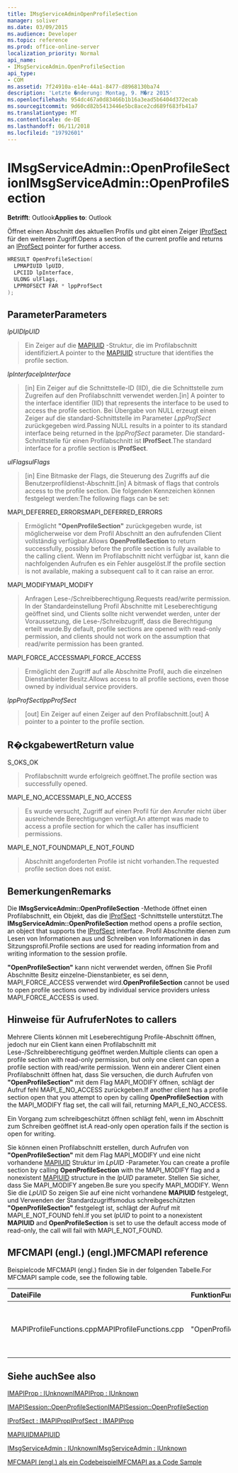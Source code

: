 ```yaml
---
title: IMsgServiceAdminOpenProfileSection
manager: soliver
ms.date: 03/09/2015
ms.audience: Developer
ms.topic: reference
ms.prod: office-online-server
localization_priority: Normal
api_name:
- IMsgServiceAdmin.OpenProfileSection
api_type:
- COM
ms.assetid: 7f24910a-e14e-44a1-8477-d8968130ba74
description: 'Letzte �nderung: Montag, 9. M�rz 2015'
ms.openlocfilehash: 954dc467a0d83466b1b16a3ead5b6404d372ecab
ms.sourcegitcommit: 9d60cd82b5413446e5bc8ace2cd689f683fb41a7
ms.translationtype: MT
ms.contentlocale: de-DE
ms.lasthandoff: 06/11/2018
ms.locfileid: "19792601"
---
```

# <a name="imsgserviceadminopenprofilesection"></a><span data-ttu-id="592af-103">IMsgServiceAdmin::OpenProfileSection</span><span class="sxs-lookup"><span data-stu-id="592af-103">IMsgServiceAdmin::OpenProfileSection</span></span>

  
  
<span data-ttu-id="592af-104">**Betrifft**: Outlook</span><span class="sxs-lookup"><span data-stu-id="592af-104">**Applies to**: Outlook</span></span> 
  
<span data-ttu-id="592af-105">Öffnet einen Abschnitt des aktuellen Profils und gibt einen Zeiger [IProfSect](iprofsectimapiprop.md) für den weiteren Zugriff.</span><span class="sxs-lookup"><span data-stu-id="592af-105">Opens a section of the current profile and returns an [IProfSect](iprofsectimapiprop.md) pointer for further access.</span></span> 
  
```cpp
HRESULT OpenProfileSection(
  LPMAPIUID lpUID,
  LPCIID lpInterface,
  ULONG ulFlags,
  LPPROFSECT FAR * lppProfSect
);
```

## <a name="parameters"></a><span data-ttu-id="592af-106">Parameter</span><span class="sxs-lookup"><span data-stu-id="592af-106">Parameters</span></span>

 <span data-ttu-id="592af-107">_lpUID_</span><span class="sxs-lookup"><span data-stu-id="592af-107">_lpUID_</span></span>
  
> <span data-ttu-id="592af-108">Ein Zeiger auf die [MAPIUID](mapiuid.md) -Struktur, die im Profilabschnitt identifiziert.</span><span class="sxs-lookup"><span data-stu-id="592af-108">A pointer to the [MAPIUID](mapiuid.md) structure that identifies the profile section.</span></span> 
    
 <span data-ttu-id="592af-109">_lpInterface_</span><span class="sxs-lookup"><span data-stu-id="592af-109">_lpInterface_</span></span>
  
> <span data-ttu-id="592af-110">[in] Ein Zeiger auf die Schnittstelle-ID (IID), die die Schnittstelle zum Zugreifen auf den Profilabschnitt verwendet werden.</span><span class="sxs-lookup"><span data-stu-id="592af-110">[in] A pointer to the interface identifier (IID) that represents the interface to be used to access the profile section.</span></span> <span data-ttu-id="592af-111">Bei Übergabe von NULL erzeugt einen Zeiger auf die standard-Schnittstelle im Parameter _LppProfSect_ zurückgegeben wird.</span><span class="sxs-lookup"><span data-stu-id="592af-111">Passing NULL results in a pointer to its standard interface being returned in the  _lppProfSect_ parameter.</span></span> <span data-ttu-id="592af-112">Die standard-Schnittstelle für einen Profilabschnitt ist **IProfSect**.</span><span class="sxs-lookup"><span data-stu-id="592af-112">The standard interface for a profile section is **IProfSect**.</span></span>
    
 <span data-ttu-id="592af-113">_ulFlags_</span><span class="sxs-lookup"><span data-stu-id="592af-113">_ulFlags_</span></span>
  
> <span data-ttu-id="592af-114">[in] Eine Bitmaske der Flags, die Steuerung des Zugriffs auf die Benutzerprofildienst-Abschnitt.</span><span class="sxs-lookup"><span data-stu-id="592af-114">[in] A bitmask of flags that controls access to the profile section.</span></span> <span data-ttu-id="592af-115">Die folgenden Kennzeichen können festgelegt werden:</span><span class="sxs-lookup"><span data-stu-id="592af-115">The following flags can be set:</span></span>
    
<span data-ttu-id="592af-116">MAPI_DEFERRED_ERRORS</span><span class="sxs-lookup"><span data-stu-id="592af-116">MAPI_DEFERRED_ERRORS</span></span> 
  
> <span data-ttu-id="592af-117">Ermöglicht **"OpenProfileSection"** zurückgegeben wurde, ist möglicherweise vor dem Profil Abschnitt an den aufrufenden Client vollständig verfügbar.</span><span class="sxs-lookup"><span data-stu-id="592af-117">Allows **OpenProfileSection** to return successfully, possibly before the profile section is fully available to the calling client.</span></span> <span data-ttu-id="592af-118">Wenn im Profilabschnitt nicht verfügbar ist, kann die nachfolgenden Aufrufen es ein Fehler ausgelöst.</span><span class="sxs-lookup"><span data-stu-id="592af-118">If the profile section is not available, making a subsequent call to it can raise an error.</span></span> 
    
<span data-ttu-id="592af-119">MAPI_MODIFY</span><span class="sxs-lookup"><span data-stu-id="592af-119">MAPI_MODIFY</span></span> 
  
> <span data-ttu-id="592af-120">Anfragen Lese-/Schreibberechtigung.</span><span class="sxs-lookup"><span data-stu-id="592af-120">Requests read/write permission.</span></span> <span data-ttu-id="592af-121">In der Standardeinstellung Profil Abschnitte mit Leseberechtigung geöffnet sind, und Clients sollte nicht verwendet werden, unter der Voraussetzung, die Lese-/Schreibzugriff, dass die Berechtigung erteilt wurde.</span><span class="sxs-lookup"><span data-stu-id="592af-121">By default, profile sections are opened with read-only permission, and clients should not work on the assumption that read/write permission has been granted.</span></span> 
    
<span data-ttu-id="592af-122">MAPI_FORCE_ACCESS</span><span class="sxs-lookup"><span data-stu-id="592af-122">MAPI_FORCE_ACCESS</span></span>
  
> <span data-ttu-id="592af-123">Ermöglicht den Zugriff auf alle Abschnitte Profil, auch die einzelnen Dienstanbieter Besitz.</span><span class="sxs-lookup"><span data-stu-id="592af-123">Allows access to all profile sections, even those owned by individual service providers.</span></span>
    
 <span data-ttu-id="592af-124">_lppProfSect_</span><span class="sxs-lookup"><span data-stu-id="592af-124">_lppProfSect_</span></span>
  
> <span data-ttu-id="592af-125">[out] Ein Zeiger auf einen Zeiger auf den Profilabschnitt.</span><span class="sxs-lookup"><span data-stu-id="592af-125">[out] A pointer to a pointer to the profile section.</span></span>
    
## <a name="return-value"></a><span data-ttu-id="592af-126">R�ckgabewert</span><span class="sxs-lookup"><span data-stu-id="592af-126">Return value</span></span>

<span data-ttu-id="592af-127">S_OK</span><span class="sxs-lookup"><span data-stu-id="592af-127">S_OK</span></span> 
  
> <span data-ttu-id="592af-128">Profilabschnitt wurde erfolgreich geöffnet.</span><span class="sxs-lookup"><span data-stu-id="592af-128">The profile section was successfully opened.</span></span>
    
<span data-ttu-id="592af-129">MAPI_E_NO_ACCESS</span><span class="sxs-lookup"><span data-stu-id="592af-129">MAPI_E_NO_ACCESS</span></span> 
  
> <span data-ttu-id="592af-130">Es wurde versucht, Zugriff auf einen Profil für den Anrufer nicht über ausreichende Berechtigungen verfügt.</span><span class="sxs-lookup"><span data-stu-id="592af-130">An attempt was made to access a profile section for which the caller has insufficient permissions.</span></span>
    
<span data-ttu-id="592af-131">MAPI_E_NOT_FOUND</span><span class="sxs-lookup"><span data-stu-id="592af-131">MAPI_E_NOT_FOUND</span></span> 
  
> <span data-ttu-id="592af-132">Abschnitt angeforderten Profile ist nicht vorhanden.</span><span class="sxs-lookup"><span data-stu-id="592af-132">The requested profile section does not exist.</span></span>
    
## <a name="remarks"></a><span data-ttu-id="592af-133">Bemerkungen</span><span class="sxs-lookup"><span data-stu-id="592af-133">Remarks</span></span>

<span data-ttu-id="592af-134">Die **IMsgServiceAdmin::OpenProfileSection** -Methode öffnet einen Profilabschnitt, ein Objekt, das die [IProfSect](iprofsectimapiprop.md) -Schnittstelle unterstützt.</span><span class="sxs-lookup"><span data-stu-id="592af-134">The **IMsgServiceAdmin::OpenProfileSection** method opens a profile section, an object that supports the [IProfSect](iprofsectimapiprop.md) interface.</span></span> <span data-ttu-id="592af-135">Profil Abschnitte dienen zum Lesen von Informationen aus und Schreiben von Informationen in das Sitzungsprofil.</span><span class="sxs-lookup"><span data-stu-id="592af-135">Profile sections are used for reading information from and writing information to the session profile.</span></span> 
  
 <span data-ttu-id="592af-136">**"OpenProfileSection"** kann nicht verwendet werden, öffnen Sie Profil Abschnitte Besitz einzelne-Dienstanbieter, es sei denn, MAPI_FORCE_ACCESS verwendet wird.</span><span class="sxs-lookup"><span data-stu-id="592af-136">**OpenProfileSection** cannot be used to open profile sections owned by individual service providers unless MAPI_FORCE_ACCESS is used.</span></span> 
  
## <a name="notes-to-callers"></a><span data-ttu-id="592af-137">Hinweise für Aufrufer</span><span class="sxs-lookup"><span data-stu-id="592af-137">Notes to callers</span></span>

<span data-ttu-id="592af-138">Mehrere Clients können mit Leseberechtigung Profile-Abschnitt öffnen, jedoch nur ein Client kann einen Profilabschnitt mit Lese-/Schreibberechtigung geöffnet werden.</span><span class="sxs-lookup"><span data-stu-id="592af-138">Multiple clients can open a profile section with read-only permission, but only one client can open a profile section with read/write permission.</span></span> <span data-ttu-id="592af-139">Wenn ein anderer Client einen Profilabschnitt öffnen hat, dass Sie versuchen, die durch Aufrufen von **"OpenProfileSection"** mit dem Flag MAPI_MODIFY öffnen, schlägt der Aufruf fehl MAPI_E_NO_ACCESS zurückgeben.</span><span class="sxs-lookup"><span data-stu-id="592af-139">If another client has a profile section open that you attempt to open by calling **OpenProfileSection** with the MAPI_MODIFY flag set, the call will fail, returning MAPI_E_NO_ACCESS.</span></span> 
  
<span data-ttu-id="592af-140">Ein Vorgang zum schreibgeschützt öffnen schlägt fehl, wenn im Abschnitt zum Schreiben geöffnet ist.</span><span class="sxs-lookup"><span data-stu-id="592af-140">A read-only open operation fails if the section is open for writing.</span></span> 
  
<span data-ttu-id="592af-141">Sie können einen Profilabschnitt erstellen, durch Aufrufen von **"OpenProfileSection"** mit dem Flag MAPI_MODIFY und eine nicht vorhandene [MAPIUID](mapiuid.md) Struktur im _LpUID_ -Parameter.</span><span class="sxs-lookup"><span data-stu-id="592af-141">You can create a profile section by calling **OpenProfileSection** with the MAPI_MODIFY flag and a nonexistent [MAPIUID](mapiuid.md) structure in the  _lpUID_ parameter.</span></span> <span data-ttu-id="592af-142">Stellen Sie sicher, dass Sie MAPI_MODIFY angeben.</span><span class="sxs-lookup"><span data-stu-id="592af-142">Be sure you specify MAPI_MODIFY.</span></span> <span data-ttu-id="592af-143">Wenn Sie die _LpUID_ So zeigen Sie auf eine nicht vorhandene **MAPIUID** festgelegt, und Verwenden der Standardzugriffsmodus schreibgeschützten **"OpenProfileSection"** festgelegt ist, schlägt der Aufruf mit MAPI_E_NOT_FOUND fehl.</span><span class="sxs-lookup"><span data-stu-id="592af-143">If you set  _lpUID_ to point to a nonexistent **MAPIUID** and **OpenProfileSection** is set to use the default access mode of read-only, the call will fail with MAPI_E_NOT_FOUND.</span></span> 
  
## <a name="mfcmapi-reference"></a><span data-ttu-id="592af-144">MFCMAPI (engl.) (engl.)</span><span class="sxs-lookup"><span data-stu-id="592af-144">MFCMAPI reference</span></span>

<span data-ttu-id="592af-145">Beispielcode MFCMAPI (engl.) finden Sie in der folgenden Tabelle.</span><span class="sxs-lookup"><span data-stu-id="592af-145">For MFCMAPI sample code, see the following table.</span></span>
  
|<span data-ttu-id="592af-146">**Datei**</span><span class="sxs-lookup"><span data-stu-id="592af-146">**File**</span></span>|<span data-ttu-id="592af-147">**Funktion**</span><span class="sxs-lookup"><span data-stu-id="592af-147">**Function**</span></span>|<span data-ttu-id="592af-148">**Comment**</span><span class="sxs-lookup"><span data-stu-id="592af-148">**Comment**</span></span>|
|:-----|:-----|:-----|
|<span data-ttu-id="592af-149">MAPIProfileFunctions.cpp</span><span class="sxs-lookup"><span data-stu-id="592af-149">MAPIProfileFunctions.cpp</span></span>  <br/> |<span data-ttu-id="592af-150">"OpenProfileSection"</span><span class="sxs-lookup"><span data-stu-id="592af-150">OpenProfileSection</span></span>  <br/> |<span data-ttu-id="592af-151">MFCMAPI (engl.) verwendet die **IMsgServiceAdmin::OpenProfileSection** -Methode, um einen Profilabschnitt zu öffnen.</span><span class="sxs-lookup"><span data-stu-id="592af-151">MFCMAPI uses the **IMsgServiceAdmin::OpenProfileSection** method to open a profile section.</span></span>  <br/> |
   
## <a name="see-also"></a><span data-ttu-id="592af-152">Siehe auch</span><span class="sxs-lookup"><span data-stu-id="592af-152">See also</span></span>



[<span data-ttu-id="592af-153">IMAPIProp : IUnknown</span><span class="sxs-lookup"><span data-stu-id="592af-153">IMAPIProp : IUnknown</span></span>](imapipropiunknown.md)
  
[<span data-ttu-id="592af-154">IMAPISession::OpenProfileSection</span><span class="sxs-lookup"><span data-stu-id="592af-154">IMAPISession::OpenProfileSection</span></span>](imapisession-openprofilesection.md)
  
[<span data-ttu-id="592af-155">IProfSect : IMAPIProp</span><span class="sxs-lookup"><span data-stu-id="592af-155">IProfSect : IMAPIProp</span></span>](iprofsectimapiprop.md)
  
[<span data-ttu-id="592af-156">MAPIUID</span><span class="sxs-lookup"><span data-stu-id="592af-156">MAPIUID</span></span>](mapiuid.md)
  
[<span data-ttu-id="592af-157">IMsgServiceAdmin : IUnknown</span><span class="sxs-lookup"><span data-stu-id="592af-157">IMsgServiceAdmin : IUnknown</span></span>](imsgserviceadminiunknown.md)


[<span data-ttu-id="592af-158">MFCMAPI (engl.) als ein Codebeispiel</span><span class="sxs-lookup"><span data-stu-id="592af-158">MFCMAPI as a Code Sample</span></span>](mfcmapi-as-a-code-sample.md)

